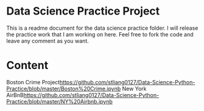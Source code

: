 # Data Science Practice Project

This is a readme document for the data science practice folder. I will release the practice work that I am working on here. Feel free to fork the code and leave any comment as you want.

# Content

Boston Crime Project<https://github.com/stliang0127/Data-Science-Python-Practice/blob/master/Boston%20Crime.ipynb>
New York AirBnB<https://github.com/stliang0127/Data-Science-Python-Practice/blob/master/NY%20Airbnb.ipynb>
